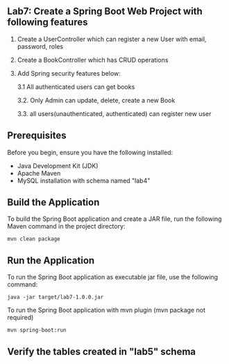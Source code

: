 ## Lab7: Create a Spring Boot Web Project with following features

1. Create a UserController which can register a new User with email, password, roles

2. Create a BookController which has CRUD operations

3. Add Spring security features below:

   3.1 All authenticated users can get books

   3.2. Only Admin can update, delete, create a new Book

   3.3. all users(unauthenticated, authenticated) can register new user
## Prerequisites

Before you begin, ensure you have the following installed:

- Java Development Kit (JDK)
- Apache Maven
- MySQL installation with schema named "lab4"

## Build the Application

To build the Spring Boot application and create a JAR file, run the following Maven command in the project directory:
```
mvn clean package
```

## Run the Application

To run the Spring Boot application as executable jar file, use the following command:

```
java -jar target/lab7-1.0.0.jar
```

To run the Spring Boot application with mvn plugin (mvn package not required)
```
mvn spring-boot:run
```

## Verify the tables created in "lab5" schema

